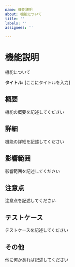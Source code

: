 ```yaml
---
name: 機能説明
about: 機能について
title: ''
labels: ''
assignees: ''

---
```


# 機能説明

機能について

**タイトル:** [ここにタイトルを入力]

## 概要

機能の概要を記述してください

## 詳細

機能の詳細を記述してください

## 影響範囲

影響範囲を記述してください

## 注意点

注意点を記述してください

## テストケース

テストケースを記述してください

## その他

他に何かあれば記述してください